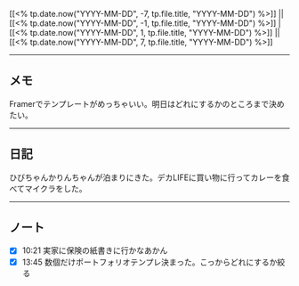 [[<% tp.date.now("YYYY-MM-DD", -7, tp.file.title, "YYYY-MM-DD") %>]] || [[<% tp.date.now("YYYY-MM-DD", -1, tp.file.title, "YYYY-MM-DD") %>]] | [[<% tp.date.now("YYYY-MM-DD", 1, tp.file.title, "YYYY-MM-DD") %>]] || [[<% tp.date.now("YYYY-MM-DD", 7, tp.file.title, "YYYY-MM-DD") %>]]

---

## メモ
Framerでテンプレートがめっちゃいい。明日はどれにするかのところまで決めたい。

---

## 日記
ひびちゃんかりんちゃんが泊まりにきた。デカLIFEに買い物に行ってカレーを食べてマイクラをした。

---

## ノート
- [x] 10:21 実家に保険の紙書きに行かなあかん
- [x] 13:45 数個だけポートフォリオテンプレ決まった。こっからどれにするか絞る